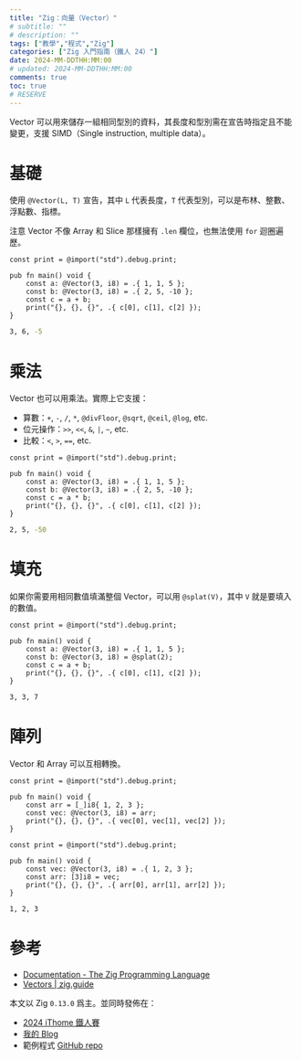 ```yaml
---
title: "Zig：向量（Vector）"
# subtitle: ""
# description: ""
tags: ["教學","程式","Zig"]
categories: ["Zig 入門指南（鐵人 24）"]
date: 2024-MM-DDTHH:MM:00
# updated: 2024-MM-DDTHH:MM:00
comments: true
toc: true
# RESERVE
---
```


Vector 可以用來儲存一組相同型別的資料，其長度和型別需在宣告時指定且不能變更，支援 SIMD（Single instruction, multiple data）。

<!-- more -->

# 基礎

使用 `@Vector(L, T)` 宣告，其中 `L` 代表長度，`T` 代表型別，可以是布林、整數、浮點數、指標。

注意 Vector 不像 Array 和 Slice 那樣擁有 `.len` 欄位，也無法使用 `for` 迴圈遍歷。

```zig
const print = @import("std").debug.print;

pub fn main() void {
    const a: @Vector(3, i8) = .{ 1, 1, 5 };
    const b: @Vector(3, i8) = .{ 2, 5, -10 };
    const c = a + b;
    print("{}, {}, {}", .{ c[0], c[1], c[2] });
}
```

```bash
3, 6, -5
```

# 乘法

Vector 也可以用乘法。實際上它支援：

- 算數：`+`, `-`, `/`, `*`, `@divFloor`, `@sqrt`, `@ceil`, `@log`, etc.
- 位元操作：`>>`, `<<`, `&`, `|`, `~`, etc.
- 比較：`<`, `>`, `==`, etc.

```zig
const print = @import("std").debug.print;

pub fn main() void {
    const a: @Vector(3, i8) = .{ 1, 1, 5 };
    const b: @Vector(3, i8) = .{ 2, 5, -10 };
    const c = a * b;
    print("{}, {}, {}", .{ c[0], c[1], c[2] });
}
```

```bash
2, 5, -50
```

# 填充

如果你需要用相同數值填滿整個 Vector，可以用 `@splat(V)`，其中 `V` 就是要填入的數值。

```zig
const print = @import("std").debug.print;

pub fn main() void {
    const a: @Vector(3, i8) = .{ 1, 1, 5 };
    const b: @Vector(3, i8) = @splat(2);
    const c = a + b;
    print("{}, {}, {}", .{ c[0], c[1], c[2] });
}
```

```bash
3, 3, 7
```

# 陣列

Vector 和 Array 可以互相轉換。

```zig
const print = @import("std").debug.print;

pub fn main() void {
    const arr = [_]i8{ 1, 2, 3 };
    const vec: @Vector(3, i8) = arr;
    print("{}, {}, {}", .{ vec[0], vec[1], vec[2] });
}
```

```zig
const print = @import("std").debug.print;

pub fn main() void {
    const vec: @Vector(3, i8) = .{ 1, 2, 3 };
    const arr: [3]i8 = vec;
    print("{}, {}, {}", .{ arr[0], arr[1], arr[2] });
}
```

```bash
1, 2, 3
```

# 參考

- [Documentation - The Zig Programming Language](https://ziglang.org/documentation/0.13.0/#Vectors)
- [Vectors | zig.guide](https://zig.guide/language-basics/vectors)

本文以 Zig `0.13.0` 爲主。並同時發佈在：

- [2024 iThome 鐵人賽](https://ithelp.ithome.com.tw/users/20151756/ironman/7460)
- [我的 Blog](https://ziteh.github.io/categories/Zig-入門指南（鐵人-24）/)
- 範例程式 [GitHub repo](https://github.com/ziteh/zig-learn-it24)
